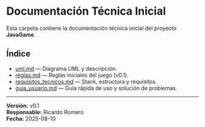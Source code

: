 # Documentación Técnica Inicial

Esta carpeta contiene la documentación técnica inicial del proyecto **JavaGame**.

## Índice
- [uml.md](uml.md) — Diagrama UML y descripción.
- [reglas.md](reglas.md) — Reglas iniciales del juego (v0.1).
- [requisitos_tecnicos.md](requisitos_tecnicos.md) — Stack, estructura y requisitos.
- [guia_usuario.md](guia_usuario.md) — Guía rápida de uso y solución de problemas.

---

**Versión:** v0.1  
**Responsable:** Ricardo Romero  
**Fecha:** 2025-08-10
